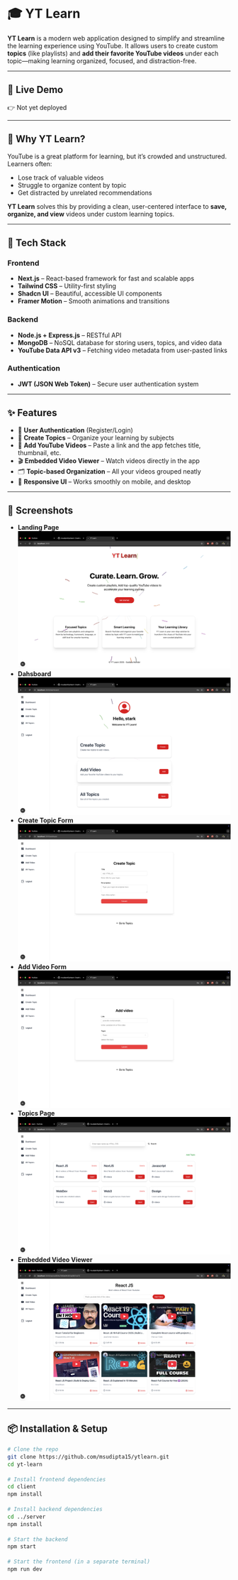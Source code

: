 # 🎓 YT Learn

**YT Learn** is a modern web application designed to simplify and streamline the learning experience using YouTube. It allows users to create custom **topics** (like playlists) and **add their favorite YouTube videos** under each topic—making learning organized, focused, and distraction-free.

---

## 🚀 Live Demo

👉 Not yet deployed

---

## 🧠 Why YT Learn?

YouTube is a great platform for learning, but it’s crowded and unstructured. Learners often:

- Lose track of valuable videos
- Struggle to organize content by topic
- Get distracted by unrelated recommendations

**YT Learn** solves this by providing a clean, user-centered interface to **save, organize, and view** videos under custom learning topics.

---

## 🔧 Tech Stack

### Frontend

- **Next.js** – React-based framework for fast and scalable apps
- **Tailwind CSS** – Utility-first styling
- **Shadcn UI** – Beautiful, accessible UI components
- **Framer Motion** – Smooth animations and transitions

### Backend

- **Node.js + Express.js** – RESTful API
- **MongoDB** – NoSQL database for storing users, topics, and video data
- **YouTube Data API v3** – Fetching video metadata from user-pasted links

### Authentication

- **JWT (JSON Web Token)** – Secure user authentication system

---

## ✨ Features

- 🔐 **User Authentication** (Register/Login)
- 📁 **Create Topics** – Organize your learning by subjects
- 🔗 **Add YouTube Videos** – Paste a link and the app fetches title, thumbnail, etc.
- 🎬 **Embedded Video Viewer** – Watch videos directly in the app
- 🗂️ **Topic-based Organization** – All your videos grouped neatly
- 📱 **Responsive UI** – Works smoothly on mobile, and desktop

---

## 📸 Screenshots

- **Landing Page**
  ![Home Page](./screenshots/landingpage.png)
- **Dahsboard**
  ![Home Page](./screenshots/dashboard.png)
- **Create Topic Form**
  ![Home Page](./screenshots/createtopic.png)
- **Add Video Form**
  ![Home Page](./screenshots/addvideo.png)
- **Topics Page**
  ![Home Page](./screenshots/topicspage.png)
- **Embedded Video Viewer**
  ![Home Page](./screenshots/videopage.png)

---

## 📦 Installation & Setup

```bash
# Clone the repo
git clone https://github.com/msudipta15/ytlearn.git
cd yt-learn

# Install frontend dependencies
cd client
npm install

# Install backend dependencies
cd ../server
npm install

# Start the backend
npm start

# Start the frontend (in a separate terminal)
npm run dev
```
